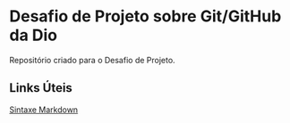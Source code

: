 # Desafio de Projeto sobre Git/GitHub da Dio

Repositório criado para o Desafio de Projeto.

## Links Úteis 
[Sintaxe Markdown](https://www.markdownguide.org/basic-syntax)
